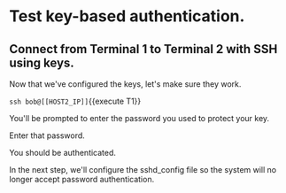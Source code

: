 # Test key-based authentication.

## Connect from Terminal 1 to Terminal 2 with SSH using keys.

Now that we've configured the keys, let's make sure they work.

`ssh bob@[[HOST2_IP]]`{{execute T1}}

You'll be prompted to enter the password you used to protect your key.

Enter that password.

You should be authenticated.

In the next step, we'll configure the sshd_config file so the system will no longer accept password authentication.
